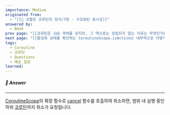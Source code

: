 ```yaml
---
importance: Medium
originated from:
  - "[[📘 코틀린 코루틴의 정석/7장 - 구조화된 동시성]]"
answered by:
  - Book
prev page: "[[코루틴은 Job 객체를 갖지만, 그 역으로는 성립되지 않는 이유는 무엇인가요?]]"
next page: "[[활성화 상태를 확인하는 CoroutineScope.isActive는 내부적으로 어떻게 구현돼 있나요?]]"
tags:
  - Coroutine
  - 코루틴
  - Questions
  - 예상_질문
learned:
---
```

##### 💬 Answer
---
[CoroutineScope](CoroutineScope.md)의 확장 함수로 [cancel](CoroutineScope.cancel.md) 함수를 호출하여 취소하면, 범위 내 실행 중인 하위 [코루틴](코루틴.md)까지 취소가 요청됩니다.
